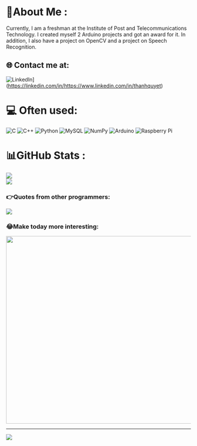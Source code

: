 # 💫About Me :
Currently, I am a freshman at the Institute of Post and Telecommunications Technology.
I created myself 2 Arduino projects and got an award for it.
In addition, I also have a project on OpenCV and a project on Speech Recognition.

## 🌐 Contact me at:
![LinkedIn](https://img.shields.io/badge/LinkedIn-%230077B5.svg?logo=linkedin&logoColor=white)](https://linkedin.com/in/https://www.linkedin.com/in/thanhquyet)

# 💻 Often used:
![C](https://img.shields.io/badge/c-%2300599C.svg?style=for-the-badge&logo=c&logoColor=white) ![C++](https://img.shields.io/badge/c++-%2300599C.svg?style=for-the-badge&logo=c%2B%2B&logoColor=white) ![Python](https://img.shields.io/badge/python-3670A0?style=for-the-badge&logo=python&logoColor=ffdd54) ![MySQL](https://img.shields.io/badge/mysql-%2300f.svg?style=for-the-badge&logo=mysql&logoColor=white) ![NumPy](https://img.shields.io/badge/numpy-%23013243.svg?style=for-the-badge&logo=numpy&logoColor=white) ![Arduino](https://img.shields.io/badge/-Arduino-00979D?style=for-the-badge&logo=Arduino&logoColor=white) ![Raspberry Pi](https://img.shields.io/badge/-RaspberryPi-C51A4A?style=for-the-badge&logo=Raspberry-Pi)
# 📊GitHub Stats :
![](https://github-readme-streak-stats.herokuapp.com/?user=thanhquyet24ptit&theme=radical&hide_border=false)<br/>
![](https://github-readme-stats.vercel.app/api/top-langs/?username=thanhquyet24ptit&theme=radical&hide_border=false&include_all_commits=false&count_private=false&layout=compact)

### 👉Quotes from other programmers:
![](https://quotes-github-readme.vercel.app/api?type=horizontal&theme=radical)

### 😂Make today more interesting:
<img src="https://random-memer.herokuapp.com/" width="512px"/>

---
[![](https://visitcount.itsvg.in/api?id=thanhquyet24ptit&icon=5&color=1)](https://visitcount.itsvg.in)
  
